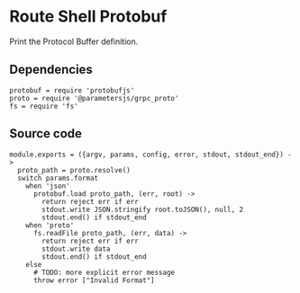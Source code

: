 
# Route Shell Protobuf

Print the Protocol Buffer definition.

## Dependencies

    protobuf = require 'protobufjs'
    proto = require '@parametersjs/grpc_proto'
    fs = require 'fs'

## Source code

    module.exports = ({argv, params, config, error, stdout, stdout_end}) ->
      proto_path = proto.resolve()
      switch params.format
        when 'json'
          protobuf.load proto_path, (err, root) ->
            return reject err if err
            stdout.write JSON.stringify root.toJSON(), null, 2
            stdout.end() if stdout_end
        when 'proto'
          fs.readFile proto_path, (err, data) ->
            return reject err if err
            stdout.write data
            stdout.end() if stdout_end
        else
          # TODO: more explicit error message
          throw error ["Invalid Format"]
      
